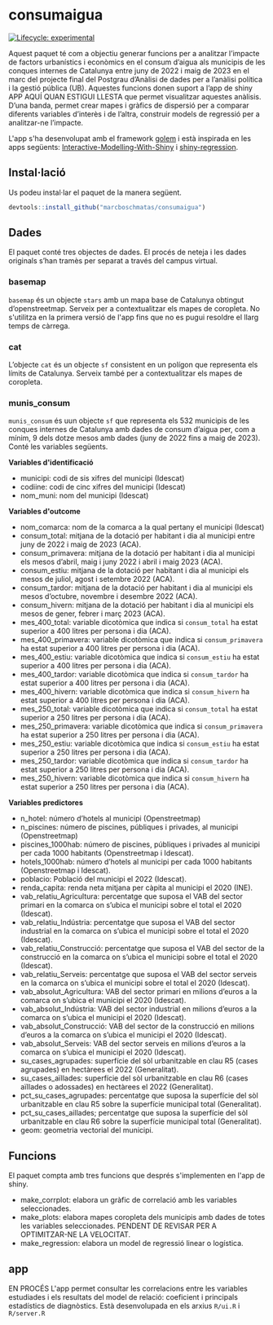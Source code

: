 
<!-- README.md is generated from README.Rmd. Please edit that file -->

# consumaigua

<!-- badges: start -->

[![Lifecycle:
experimental](https://img.shields.io/badge/lifecycle-experimental-orange.svg)](https://lifecycle.r-lib.org/articles/stages.html#experimental)
<!-- badges: end -->

Aquest paquet té com a objectiu generar funcions per a analitzar
l’impacte de factors urbanístics i econòmics en el consum d’aigua als
municipis de les conques internes de Catalunya entre juny de 2022 i maig
de 2023 en el marc del projecte final del Postgrau d’Anàlisi de dades
per a l’anàlisi política i la gestió pública (UB). Aquestes funcions
donen suport a l’app de shiny APP AQUÍ QUAN ESTIGUI LLESTA que permet
visualitzar aquestes anàlisis. D’una banda, permet crear mapes i gràfics
de dispersió per a comparar diferents variables d’interès i de l’altra,
construir models de regressió per a analitzar-ne l’impacte.

L'app s'ha desenvolupat amb el framework [golem](https://thinkr-open.github.io/golem/) i està inspirada en les apps següents: [Interactive-Modelling-With-Shiny](https://github.com/amitvkulkarni/Interactive-Modelling-with-Shiny) i [shiny-regression](https://github.com/altaf-ali/shiny-regression).

## Instal·lació

Us podeu instal·lar el paquet de la manera següent.

``` r
devtools::install_github("marcboschmatas/consumaigua")
```

## Dades

El paquet conté tres objectes de dades. El procés de neteja i les dades
originals s’han tramès per separat a través del campus virtual.

### basemap
`basemap` és un objecte `stars` amb un mapa base de Catalunya
obtingut d’openstreetmap. Serveix per a contextualitzar els mapes de
coropleta. No s'utilitza en la primera versió de l'app fins que no es pugui resoldre el llarg temps de càrrega.

### cat

L’objecte `cat` és un objecte `sf` consistent en un polígon que
representa els límits de Catalunya. Serveix també per a contextualitzar
els mapes de coropleta.

### munis_consum

`munis_consum` és uun objecte `sf` que representa els 532 municipis de
les conques internes de Catalunya amb dades de consum d’aigua per, com a
mínim, 9 dels dotze mesos amb dades (juny de 2022 fins a maig de 2023).
Conté les variables següents.

**Variables d'identificació**
- municipi: codi de sis xifres del municipi (Idescat)
- codiine: codi de cinc xifres del municipi (Idescat)
- nom_muni: nom del municipi (Idescat)

**Variables d'outcome**
- nom_comarca: nom de la comarca a la qual pertany el municipi (Idescat)
- consum_total: mitjana de la dotació per habitant i dia al municipi
  entre juny de 2022 i maig de 2023 (ACA).
- consum_primavera: mitjana de la dotació per habitant i dia al municipi
  els mesos d’abril, maig i juny 2022 i abril i maig 2023 (ACA).
- consum_estiu: mitjana de la dotació per habitant i dia al municipi els
  mesos de juliol, agost i setembre 2022 (ACA).
- consum_tardor: mitjana de la dotació per habitant i dia al municipi
  els mesos d’octubre, novembre i desembre 2022 (ACA).
- consum_hivern: mitjana de la dotació per habitant i dia al municipi
  els mesos de gener, febrer i març 2023 (ACA).
- mes_400_total: variable dicotòmica que indica si `consum_total` ha
  estat superior a 400 litres per persona i dia (ACA).
- mes_400_primavera: variable dicotòmica que indica si
  `consum_primavera` ha estat superior a 400 litres per persona i dia
  (ACA).
- mes_400_estiu: variable dicotòmica que indica si `consum_estiu` ha
  estat superior a 400 litres per persona i dia (ACA).
- mes_400_tardor: variable dicotòmica que indica si `consum_tardor` ha
  estat superior a 400 litres per persona i dia (ACA).
- mes_400_hivern: variable dicotòmica que indica si `consum_hivern` ha
  estat superior a 400 litres per persona i dia (ACA).
- mes_250_total: variable dicotòmica que indica si `consum_total` ha
  estat superior a 250 litres per persona i dia (ACA).
- mes_250_primavera: variable dicotòmica que indica si
  `consum_primavera` ha estat superior a 250 litres per persona i dia
  (ACA).
- mes_250_estiu: variable dicotòmica que indica si `consum_estiu` ha
  estat superior a 250 litres per persona i dia (ACA).
- mes_250_tardor: variable dicotòmica que indica si `consum_tardor` ha
  estat superior a 250 litres per persona i dia (ACA).
- mes_250_hivern: variable dicotòmica que indica si `consum_hivern` ha
  estat superior a 250 litres per persona i dia (ACA).
  
**Variables predictores**
- n_hotel: número d’hotels al municipi (Openstreetmap)
- n_piscines: número de piscines, públiques i privades, al municipi
  (Openstreetmap)
- piscines_1000hab: número de piscines, públiques i privades al municipi
  per cada 1000 habitants (Openstreetmap i Idescat).
- hotels_1000hab: número d’hotels al municipi per cada 1000 habitants
  (Openstreetmap i Idescat).
- poblacio: Població del municipi el 2022 (Idescat).
- renda_capita: renda neta mitjana per càpita al municipi el 2020 (INE).
- vab_relatiu_Agricultura: percentatge que suposa el VAB del sector
  primari en la comarca on s’ubica el municipi sobre el total el 2020
  (Idescat).
- vab_relatiu_Indústria: percentatge que suposa el VAB del sector
  industrial en la comarca on s’ubica el municipi sobre el total el 2020
  (Idescat).
- vab_relatiu_Construcció: percentatge que suposa el VAB del sector de
  la construcció en la comarca on s’ubica el municipi sobre el total el
  2020 (Idescat).
- vab_relatiu_Serveis: percentatge que suposa el VAB del sector serveis
  en la comarca on s’ubica el municipi sobre el total el 2020 (Idescat).
- vab_absolut_Agricultura: VAB del sector primari en milions d’euros a
  la comarca on s’ubica el municipi el 2020 (Idescat).
- vab_absolut_Indústria: VAB del sector industrial en milions d’euros a
  la comarca on s’ubica el municipi el 2020 (Idescat).
- vab_absolut_Construcció: VAB del sector de la construcció en milions
  d’euros a la comarca on s’ubica el municipi el 2020 (Idescat).
- vab_absolut_Serveis: VAB del sector serveis en milions d’euros a la
  comarca on s’ubica el municipi el 2020 (Idescat).
- su_cases_agrupades:
  superfície del sòl urbanitzable en clau R5 (cases agrupades) en
  hectàrees el 2022 (Generalitat).
- su_cases_aïllades: superfície del
  sòl urbanitzable en clau R6 (cases aïllades o adossades) en hectàrees
  el 2022 (Generalitat).
- pct_su_cases_agrupades: percentatge que suposa
  la superfície del sòl urbanitzable en clau R5 sobre la superfície
  municipal total (Generalitat).
- pct_su_cases_aillades; percentatge que
  suposa la superfície del sòl urbanitzable en clau R6 sobre la
  superfície municipal total (Generalitat).
- geom: geometria vectorial
  del municipi.

## Funcions

El paquet compta amb tres funcions que després s'implementen en l'app de shiny.

- make_corrplot: elabora un gràfic de correlació amb les variables seleccionades.
- make_plots: elabora mapes coropleta dels municipis amb dades de totes les variables seleccionades. PENDENT DE REVISAR PER A OPTIMITZAR-NE LA VELOCITAT.
- make_regression: elabora un model de regressió linear o logística.

## app

EN PROCÉS
L'app permet consultar les correlacions entre les variables estudiades i els resultats del model de relació: coeficient i principals estadístics de diagnòstics. Està desenvolupada en els arxius ```R/ui.R``` i ```R/server.R```

